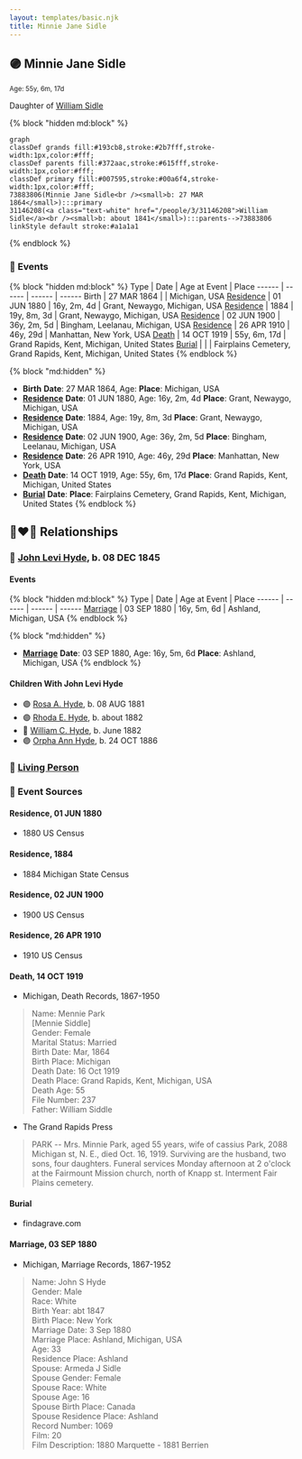 ```yaml
---
layout: templates/basic.njk
title: Minnie Jane Sidle
---
```

## 🟣 Minnie Jane Sidle
<small>Age: 55y, 6m, 17d</small>

Daughter of [William Sidle](/people/3/31146208)

{% block "hidden md:block" %}
```mermaid
graph
classDef grands fill:#193cb8,stroke:#2b7fff,stroke-width:1px,color:#fff;
classDef parents fill:#372aac,stroke:#615fff,stroke-width:1px,color:#fff;
classDef primary fill:#007595,stroke:#00a6f4,stroke-width:1px,color:#fff;
73883806(Minnie Jane Sidle<br /><small>b: 27 MAR 1864</small>):::primary
31146208(<a class="text-white" href="/people/3/31146208">William Sidle</a><br /><small>b: about 1841</small>):::parents-->73883806
linkStyle default stroke:#a1a1a1
```
{% endblock %}

### 📆 Events

{% block "hidden md:block" %}
Type | Date | Age at Event | Place
------ | ------ | ------ | ------
Birth | 27 MAR 1864 |  | Michigan, USA
[Residence](#event-event-0) | 01 JUN 1880 | 16y, 2m, 4d | Grant, Newaygo, Michigan, USA
[Residence](#event-event-1) | 1884 | 19y, 8m, 3d | Grant, Newaygo, Michigan, USA
[Residence](#event-event-2) | 02 JUN 1900 | 36y, 2m, 5d | Bingham, Leelanau, Michigan, USA
[Residence](#event-event-3) | 26 APR 1910 | 46y, 29d | Manhattan, New York, USA
[Death](#event-event-8) | 14 OCT 1919 | 55y, 6m, 17d | Grand Rapids, Kent, Michigan, United States
[Burial](#event-event-9) |  |  | Fairplains Cemetery, Grand Rapids, Kent, Michigan, United States
{% endblock %}

{% block "md:hidden" %}
- **Birth**
**Date**: 27 MAR 1864, Age:
**Place**: Michigan, USA
- **[Residence](#event-event-0)**
**Date**: 01 JUN 1880, Age: 16y, 2m, 4d
**Place**: Grant, Newaygo, Michigan, USA
- **[Residence](#event-event-1)**
**Date**: 1884, Age: 19y, 8m, 3d
**Place**: Grant, Newaygo, Michigan, USA
- **[Residence](#event-event-2)**
**Date**: 02 JUN 1900, Age: 36y, 2m, 5d
**Place**: Bingham, Leelanau, Michigan, USA
- **[Residence](#event-event-3)**
**Date**: 26 APR 1910, Age: 46y, 29d
**Place**: Manhattan, New York, USA
- **[Death](#event-event-8)**
**Date**: 14 OCT 1919, Age: 55y, 6m, 17d
**Place**: Grand Rapids, Kent, Michigan, United States
- **[Burial](#event-event-9)**
**Date**:
**Place**: Fairplains Cemetery, Grand Rapids, Kent, Michigan, United States
{% endblock %}

## 👩‍❤️‍👨 Relationships

### 🔵 [John Levi Hyde](/people/2/23020300), b. 08 DEC 1845

#### Events

{% block "hidden md:block" %}
Type | Date | Age at Event | Place
------ | ------ | ------ | ------
[Marriage](#event-family-0-event-0) | 03 SEP 1880 | 16y, 5m, 6d | Ashland, Michigan, USA
{% endblock %}

{% block "md:hidden" %}
- **[Marriage](#event-family-0-event-0)**
**Date**: 03 SEP 1880, Age: 16y, 5m, 6d
**Place**: Ashland, Michigan, USA
{% endblock %}

#### Children With John Levi Hyde
* 🟣 [Rosa A. Hyde](/people/1/1137888), b. 08 AUG 1881
* 🟣 [Rhoda E. Hyde](/people/9/98029194), b. about 1882
* 🔵 [William C. Hyde](/people/2/28984848), b. June 1882
* 🟣 [Orpha Ann Hyde](/people/6/63932813), b. 24 OCT 1886
### 🔵 [Living Person](/people/4/42014344)

### 📰 Event Sources

#### <a id="event-event-0"></a> Residence, 01 JUN 1880
* 1880 US Census

#### <a id="event-event-1"></a> Residence, 1884
* 1884 Michigan State Census

#### <a id="event-event-2"></a> Residence, 02 JUN 1900
* 1900 US Census

#### <a id="event-event-3"></a> Residence, 26 APR 1910
* 1910 US Census

#### <a id="event-event-8"></a> Death, 14 OCT 1919
* Michigan, Death Records, 1867-1950
>   
  > Name: Mennie Park  
  > [Mennie Siddle]   
  > Gender: Female  
  > Marital Status: Married  
  > Birth Date: Mar, 1864  
  > Birth Place: Michigan  
  > Death Date: 16 Oct 1919  
  > Death Place: Grand Rapids, Kent, Michigan, USA  
  > Death Age: 55  
  > File Number: 237  
  > Father: William Siddle
* The Grand Rapids Press
>   
  > PARK -- Mrs. Minnie Park, aged 55 years, wife of cassius Park, 2088 Michigan st, N. E., died Oct. 16, 1919. Surviving are the husband, two sons, four daughters. Funeral services Monday afternoon at 2 o'clock at the Fairmount Mission church, north of Knapp st. Interment Fair Plains cemetery.

#### <a id="event-event-9"></a> Burial
* findagrave.com

#### <a id="event-family-0-event-0"></a> Marriage, 03 SEP 1880
* Michigan, Marriage Records, 1867-1952
>   
  > Name: John S Hyde  
  > Gender: Male  
  > Race: White  
  > Birth Year: abt 1847  
  > Birth Place: New York  
  > Marriage Date: 3 Sep 1880  
  > Marriage Place: Ashland, Michigan, USA  
  > Age: 33  
  > Residence Place: Ashland  
  > Spouse: Armeda J Sidle  
  > Spouse Gender: Female  
  > Spouse Race: White  
  > Spouse Age: 16  
  > Spouse Birth Place: Canada  
  > Spouse Residence Place: Ashland  
  > Record Number: 1069  
  > Film: 20  
  > Film Description: 1880 Marquette - 1881 Berrien
